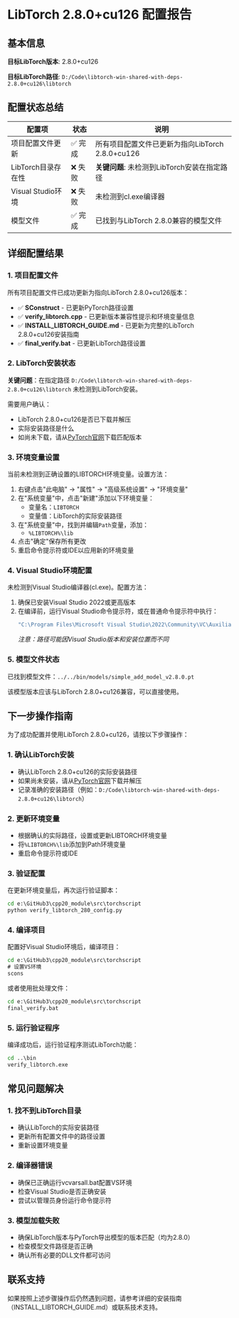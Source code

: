 # LibTorch 2.8.0+cu126 配置报告

## 基本信息

**目标LibTorch版本**: 2.8.0+cu126

**目标LibTorch路径**: `D:/Code\libtorch-win-shared-with-deps-2.8.0+cu126\libtorch`

## 配置状态总结

| 配置项 | 状态 | 说明 |
|--------|------|------|
| 项目配置文件更新 | ✅ 完成 | 所有项目配置文件已更新为指向LibTorch 2.8.0+cu126 |
| LibTorch目录存在性 | ❌ 失败 | **关键问题**: 未检测到LibTorch安装在指定路径 |
| Visual Studio环境 | ❌ 失败 | 未检测到cl.exe编译器 |
| 模型文件 | ✅ 完成 | 已找到与LibTorch 2.8.0兼容的模型文件 |

## 详细配置结果

### 1. 项目配置文件

所有项目配置文件已成功更新为指向LibTorch 2.8.0+cu126版本：

- ✅ **SConstruct** - 已更新PyTorch路径设置
- ✅ **verify_libtorch.cpp** - 已更新版本兼容性提示和环境变量信息
- ✅ **INSTALL_LIBTORCH_GUIDE.md** - 已更新为完整的LibTorch 2.8.0+cu126安装指南
- ✅ **final_verify.bat** - 已更新LibTorch路径设置

### 2. LibTorch安装状态

**关键问题**：在指定路径 `D:/Code\libtorch-win-shared-with-deps-2.8.0+cu126\libtorch` 未检测到LibTorch安装。

需要用户确认：
- LibTorch 2.8.0+cu126是否已下载并解压
- 实际安装路径是什么
- 如尚未下载，请从[PyTorch官网](https://pytorch.org/)下载匹配版本

### 3. 环境变量设置

当前未检测到正确设置的LIBTORCH环境变量。设置方法：

1. 右键点击"此电脑" -> "属性" -> "高级系统设置" -> "环境变量"
2. 在"系统变量"中，点击"新建"添加以下环境变量：
   - 变量名：`LIBTORCH`
   - 变量值：LibTorch的实际安装路径
3. 在"系统变量"中，找到并编辑`Path`变量，添加：
   - `%LIBTORCH%\lib`
4. 点击"确定"保存所有更改
5. 重启命令提示符或IDE以应用新的环境变量

### 4. Visual Studio环境配置

未检测到Visual Studio编译器(cl.exe)。配置方法：

1. 确保已安装Visual Studio 2022或更高版本
2. 在编译前，运行Visual Studio命令提示符，或在普通命令提示符中执行：
   ```cmd
   "C:\Program Files\Microsoft Visual Studio\2022\Community\VC\Auxiliary\Build\vcvarsall.bat" x64
   ```
   *注意：路径可能因Visual Studio版本和安装位置而不同*

### 5. 模型文件状态

已找到模型文件：`../../bin/models/simple_add_model_v2.8.0.pt`

该模型版本应该与LibTorch 2.8.0+cu126兼容，可以直接使用。

## 下一步操作指南

为了成功配置并使用LibTorch 2.8.0+cu126，请按以下步骤操作：

### 1. 确认LibTorch安装

- 确认LibTorch 2.8.0+cu126的实际安装路径
- 如果尚未安装，请从[PyTorch官网](https://pytorch.org/)下载并解压
- 记录准确的安装路径（例如：`D:/Code\libtorch-win-shared-with-deps-2.8.0+cu126\libtorch`）

### 2. 更新环境变量

- 根据确认的实际路径，设置或更新LIBTORCH环境变量
- 将`%LIBTORCH%\lib`添加到Path环境变量
- 重启命令提示符或IDE

### 3. 验证配置

在更新环境变量后，再次运行验证脚本：

```cmd
cd e:\GitHub3\cpp20_module\src\torchscript
python verify_libtorch_280_config.py
```

### 4. 编译项目

配置好Visual Studio环境后，编译项目：

```cmd
cd e:\GitHub3\cpp20_module\src\torchscript
# 设置VS环境
scons
```

或者使用批处理文件：

```cmd
cd e:\GitHub3\cpp20_module\src\torchscript
final_verify.bat
```

### 5. 运行验证程序

编译成功后，运行验证程序测试LibTorch功能：

```cmd
cd ..\bin
verify_libtorch.exe
```

## 常见问题解决

### 1. 找不到LibTorch目录
- 确认LibTorch的实际安装路径
- 更新所有配置文件中的路径设置
- 重新设置环境变量

### 2. 编译器错误
- 确保已正确运行vcvarsall.bat配置VS环境
- 检查Visual Studio是否正确安装
- 尝试以管理员身份运行命令提示符

### 3. 模型加载失败
- 确保LibTorch版本与PyTorch导出模型的版本匹配（均为2.8.0）
- 检查模型文件路径是否正确
- 确认所有必要的DLL文件都可访问

## 联系支持

如果按照上述步骤操作后仍然遇到问题，请参考详细的安装指南（INSTALL_LIBTORCH_GUIDE.md）或联系技术支持。